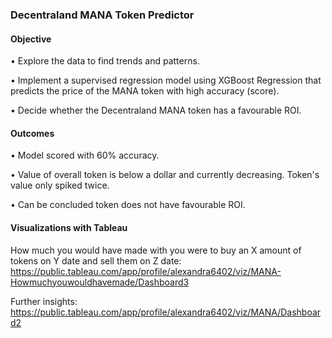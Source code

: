 ### Decentraland MANA Token Predictor

#### Objective

•	Explore the data to find trends and patterns.

•	Implement a supervised regression model using XGBoost Regression that predicts the price of the MANA token with high accuracy (score).

•	Decide whether the Decentraland MANA token has a favourable ROI.

#### Outcomes

• Model scored with 60% accuracy.

• Value of overall token is below a dollar and currently decreasing. Token's value only spiked twice.

• Can be concluded token does not have favourable ROI.

#### Visualizations with Tableau 

How much you would have made with you were to buy an X amount of tokens on Y date and sell them on Z date:
https://public.tableau.com/app/profile/alexandra6402/viz/MANA-Howmuchyouwouldhavemade/Dashboard3 

Further insights:
https://public.tableau.com/app/profile/alexandra6402/viz/MANA/Dashboard2 
